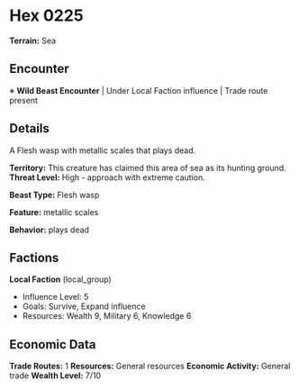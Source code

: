 # Hex 0225

**Terrain:** Sea

## Encounter
※ **Wild Beast Encounter** | Under Local Faction influence | Trade route present

## Details
A Flesh wasp with metallic scales that plays dead.

**Territory:** This creature has claimed this area of sea as its hunting ground.
**Threat Level:** High - approach with extreme caution.

**Beast Type:** Flesh wasp

**Feature:** metallic scales

**Behavior:** plays dead

## Factions
**Local Faction** (local_group)
- Influence Level: 5
- Goals: Survive, Expand influence
- Resources: Wealth 9, Military 6, Knowledge 6

## Economic Data
**Trade Routes:** 1
**Resources:** General resources
**Economic Activity:** General trade
**Wealth Level:** 7/10

